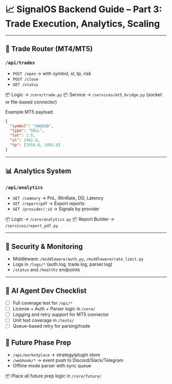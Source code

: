 
# 📈 SignalOS Backend Guide – Part 3: Trade Execution, Analytics, Scaling

---

## 🧭 Trade Router (MT4/MT5)

### `/api/trades`

- `POST /open` → with symbol, sl, tp, risk
- `POST /close`
- `GET /status`

📦 Logic → `/core/trade.py`
📦 Service → `/services/mt5_bridge.py` (socket or file-based connector)

Example MT5 payload:

```json
{
  "symbol": "XAUUSD",
  "type": "SELL",
  "lot": 1.0,
  "sl": 1962.0,
  "tp": [1958.0, 1955.0]
}
```

---

## 📊 Analytics System

### `/api/analytics`

- `GET /summary` → PnL, WinRate, DD, Latency
- `GET /report/pdf` → Export reports
- `GET /provider/:id` → Signals by provider

📦 Logic → `/core/analytics.py`
📦 Report Builder → `/services/report_pdf.py`

---

## 🔐 Security & Monitoring

- Middleware: `/middleware/auth.py`, `/middleware/rate_limit.py`
- Logs in `/logs/*` (auth.log, trade.log, parser.log)
- `/status` and `/healthz` endpoints

---

## 🧠 AI Agent Dev Checklist

- [ ] Full coverage test for `/api/*`
- [ ] License + Auth + Parser logic in `/core/`
- [ ] Logging and retry support for MT5 connector
- [ ] Unit test coverage in `/tests/`
- [ ] Queue-based retry for parsing/trade

## 🔮 Future Phase Prep

- `/api/marketplace` → strategy/plugin store
- `/webhook/*` → event push to Discord/Slack/Telegram
- Offline mode parser with sync queue

📦 Place all future prep logic in `/core/future/`

